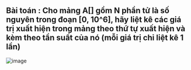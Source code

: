 ## Bài toán : Cho mảng A[] gồm N phần tử là số nguyên trong đoạn [0, 10^6], hãy liệt kê các giá trị xuất hiện trong mảng theo thứ tự xuất hiện và kèm theo tần suất của nó (mỗi giá trị chỉ liệt kê 1 lần)
![image](https://github.com/minchangggg/DSA/assets/125820144/59a8951f-895a-4be9-a299-5cdf6e8f6edd)
